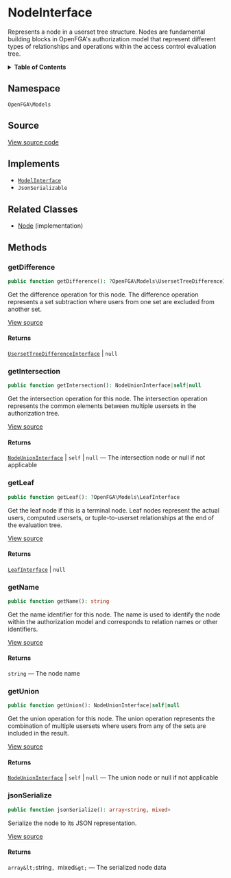 # NodeInterface

Represents a node in a userset tree structure. Nodes are fundamental building blocks in OpenFGA&#039;s authorization model that represent different types of relationships and operations within the access control evaluation tree.

<details>
<summary><strong>Table of Contents</strong></summary>

- [Namespace](#namespace)
- [Source](#source)
- [Implements](#implements)
- [Related Classes](#related-classes)
- [Methods](#methods)

- [`getDifference()`](#getdifference)
  - [`getIntersection()`](#getintersection)
  - [`getLeaf()`](#getleaf)
  - [`getName()`](#getname)
  - [`getUnion()`](#getunion)
  - [`jsonSerialize()`](#jsonserialize)

</details>

## Namespace

`OpenFGA\Models`

## Source

[View source code](https://github.com/evansims/openfga-php/blob/main/src/Models/NodeInterface.php)

## Implements

- [`ModelInterface`](ModelInterface.md)
- `JsonSerializable`

## Related Classes

- [Node](Models/Node.md) (implementation)

## Methods

### getDifference

```php
public function getDifference(): ?OpenFGA\Models\UsersetTreeDifferenceInterface

```

Get the difference operation for this node. The difference operation represents a set subtraction where users from one set are excluded from another set.

[View source](https://github.com/evansims/openfga-php/blob/main/src/Models/NodeInterface.php#L26)

#### Returns

[`UsersetTreeDifferenceInterface`](UsersetTreeDifferenceInterface.md) &#124; `null`

### getIntersection

```php
public function getIntersection(): NodeUnionInterface|self|null

```

Get the intersection operation for this node. The intersection operation represents the common elements between multiple usersets in the authorization tree.

[View source](https://github.com/evansims/openfga-php/blob/main/src/Models/NodeInterface.php#L36)

#### Returns

[`NodeUnionInterface`](NodeUnionInterface.md) &#124; `self` &#124; `null` — The intersection node or null if not applicable

### getLeaf

```php
public function getLeaf(): ?OpenFGA\Models\LeafInterface

```

Get the leaf node if this is a terminal node. Leaf nodes represent the actual users, computed usersets, or tuple-to-userset relationships at the end of the evaluation tree.

[View source](https://github.com/evansims/openfga-php/blob/main/src/Models/NodeInterface.php#L46)

#### Returns

[`LeafInterface`](LeafInterface.md) &#124; `null`

### getName

```php
public function getName(): string

```

Get the name identifier for this node. The name is used to identify the node within the authorization model and corresponds to relation names or other identifiers.

[View source](https://github.com/evansims/openfga-php/blob/main/src/Models/NodeInterface.php#L56)

#### Returns

`string` — The node name

### getUnion

```php
public function getUnion(): NodeUnionInterface|self|null

```

Get the union operation for this node. The union operation represents the combination of multiple usersets where users from any of the sets are included in the result.

[View source](https://github.com/evansims/openfga-php/blob/main/src/Models/NodeInterface.php#L66)

#### Returns

[`NodeUnionInterface`](NodeUnionInterface.md) &#124; `self` &#124; `null` — The union node or null if not applicable

### jsonSerialize

```php
public function jsonSerialize(): array<string, mixed>

```

Serialize the node to its JSON representation.

[View source](https://github.com/evansims/openfga-php/blob/main/src/Models/NodeInterface.php#L74)

#### Returns

`array&lt;`string`, `mixed`&gt;` — The serialized node data
